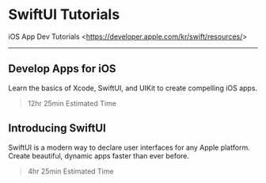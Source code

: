 # SwiftUI  Tutorials

iOS App Dev Tutorials &lt;https://developer.apple.com/kr/swift/resources/&gt; 
<hr>

## Develop Apps for iOS <br>
Learn the basics of Xcode, SwiftUI, and UIKit to create compelling iOS apps.
> 12hr 25min Estimated Time

## Introducing SwiftUI <br>
SwiftUI is a modern way to declare user interfaces for any Apple platform. Create beautiful, dynamic apps faster than ever before.
> 4hr 25min Estimated Time
